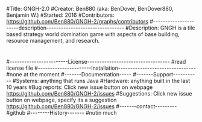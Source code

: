 #Title: GNGH-2.0
#Creator: Ben880 (aka: BenDover, BenDover880, Benjamin W.)
#Started: 2016
#Contributors: https://github.com/Ben880/GNGH-2/graphs/contributors
#----------------------description--------------------------------
#Description: GNGH is a tile based strategy world domination game with aspects of base building, resource management, and research.
#
#------------------------License----------------------------------
#read license file
#----------------------Installation--------------------------------
#none at the moment
#-------Documentation-----
#-------Support-----------
#Systems: anything that runs Java
#Hardware: anything built in the last 10 years
#Bug reports: Click new issue button on webpage https://github.com/Ben880/GNGH-2/issues
#Suggestions: Click new issue button on webpage, specify its a suggestion https://github.com/Ben880/GNGH-2/issues
#-------contact---------
#github
#--------History-------
#nutin much
